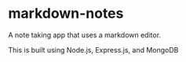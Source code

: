 # markdown-notes
A note taking app that uses a markdown editor.

This is built using Node.js, Express.js, and MongoDB
